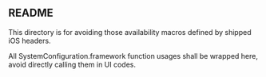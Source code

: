 ## README

This directory is for avoiding those availability macros defined by shipped iOS headers.

All SystemConfiguration.framework function usages shall be wrapped here, avoid directly calling them in UI codes.
